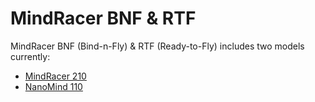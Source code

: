 # MindRacer BNF & RTF

MindRacer BNF (Bind-n-Fly) & RTF (Ready-to-Fly) includes two models currently:

* [MindRacer 210](mindracer210.md)
* [NanoMind 110](nanomind110.md)

